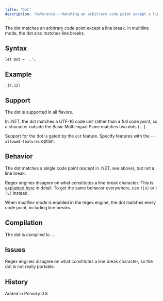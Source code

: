 ```yaml
---
title: 'Dot'
description: 'Reference – Matching an arbitrary code point except a line break'
---
```


The dot matches an arbitrary code point except a line break. In multiline mode, the dot also matches
line breaks.

## Syntax

```pomsky
let Dot = '.';
```

## Example

```pomsky
.{4,12}
```

## Support

The dot is supported in all flavors.

In .NET, the dot matches a UTF-16 code unit rather than a full code point, so a character outside
the Basic Multilingual Plane matches two dots (`..`).

Support for the dot is gated by the `dot` feature. Specify features with the `--allowed-features`
option.

## Behavior

The dot matches a single code point (except in .NET, see above), but not a line break.

Regex engines disagree on what constitutes a line break character. This is
[explained here](https://www.regular-expressions.info/dot.html#linebreak) in detail. To get the
same behavior everywhere, use `![n]` or `![v]` instead.

When _multiline mode_ is enabled in the regex engine, the dot matches every code point, including
line breaks.

## Compilation

The dot is compiled to `.`.

## Issues

Regex engines disagree on what constitutes a line break character, so the dot is not really
portable.

## History

Added in Pomsky 0.8
